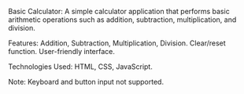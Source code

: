 Basic Calculator:
A simple calculator application that performs basic arithmetic operations such as addition, subtraction, multiplication, and division.

Features:
Addition, Subtraction, Multiplication, Division.
Clear/reset function.
User-friendly interface.

Technologies Used:
HTML, CSS, JavaScript.

Note: Keyboard and button input not supported.

